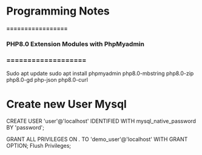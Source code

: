 # Programming Notes
#### =================
### PHP8.0 Extension Modules with PhpMyadmin
### ===================
Sudo apt update
sudo apt install phpmyadmin php8.0-mbstring php8.0-zip php8.0-gd php-json php8.0-curl

Create new User Mysql
===============
CREATE USER 'user'@'localhost' IDENTIFIED WITH mysql_native_password BY 'password';

GRANT ALL PRIVILEGES ON *.* TO 'demo_user'@'localhost' WITH GRANT OPTION;
Flush Privileges;

